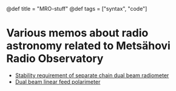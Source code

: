 @def title = "MRO-stuff"
@def tags = ["syntax", "code"]

# Various memos about radio astronomy related to Metsähovi Radio Observatory

   * [Stability requirement of separate chain dual beam radiometer](dual-beam-stability)
   * [Dual beam linear feed polarimeter](dual-beam-polarimeter)

